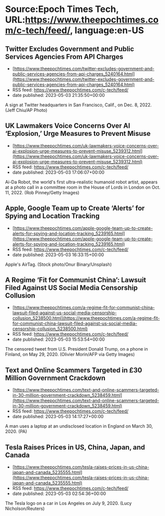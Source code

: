 # Source:Epoch Times Tech, URL:https://www.theepochtimes.com/c-tech/feed/, language:en-US

## Twitter Excludes Government and Public Services Agencies From API Charges
 - [https://www.theepochtimes.com/twitter-excludes-government-and-public-services-agencies-from-api-charges_5240164.html](https://www.theepochtimes.com/twitter-excludes-government-and-public-services-agencies-from-api-charges_5240164.html)
 - RSS feed: https://www.theepochtimes.com/c-tech/feed/
 - date published: 2023-05-03 21:35:50+00:00

A sign at Twitter headquarters in San Francisco, Calif., on Dec. 8, 2022. (Jeff Chiu/AP Photo)

## UK Lawmakers Voice Concerns Over AI ‘Explosion,’ Urge Measures to Prevent Misuse
 - [https://www.theepochtimes.com/uk-lawmakers-voice-concerns-over-ai-explosion-urge-measures-to-prevent-misuse_5239312.html](https://www.theepochtimes.com/uk-lawmakers-voice-concerns-over-ai-explosion-urge-measures-to-prevent-misuse_5239312.html)
 - RSS feed: https://www.theepochtimes.com/c-tech/feed/
 - date published: 2023-05-03 17:06:07+00:00

Ai-Da Robot, the world's first ultra-realistic humanoid robot artist, appears at a photo call in a committee room in the House of Lords in London on Oct. 11, 2022. (Rob Pinney/Getty Images)

## Apple, Google Team up to Create ‘Alerts’ for Spying and Location Tracking
 - [https://www.theepochtimes.com/apple-google-team-up-to-create-alerts-for-spying-and-location-tracking_5239165.html](https://www.theepochtimes.com/apple-google-team-up-to-create-alerts-for-spying-and-location-tracking_5239165.html)
 - RSS feed: https://www.theepochtimes.com/c-tech/feed/
 - date published: 2023-05-03 16:33:15+00:00

Apple's AirTag. (Stock photo/Onur Binary/Unsplash)

## A Regime ‘Fit for Communist China’: Lawsuit Filed Against US Social Media Censorship Collusion
 - [https://www.theepochtimes.com/a-regime-fit-for-communist-china-lawsuit-filed-against-us-social-media-censorship-collusion_5238500.html](https://www.theepochtimes.com/a-regime-fit-for-communist-china-lawsuit-filed-against-us-social-media-censorship-collusion_5238500.html)
 - RSS feed: https://www.theepochtimes.com/c-tech/feed/
 - date published: 2023-05-03 15:53:54+00:00

The censored tweet from U.S. President Donald Trump, on a phone in Finland, on May 29, 2020. (Olivier Morin/AFP via Getty Images)

## Text and Online Scammers Targeted in £30 Million Government Crackdown
 - [https://www.theepochtimes.com/text-and-online-scammers-targeted-in-30-million-government-crackdown_5238459.html](https://www.theepochtimes.com/text-and-online-scammers-targeted-in-30-million-government-crackdown_5238459.html)
 - RSS feed: https://www.theepochtimes.com/c-tech/feed/
 - date published: 2023-05-03 14:17:27+00:00

A man uses a laptop at an undisclosed location in England on March 30, 2020. (PA)

## Tesla Raises Prices in US, China, Japan, and Canada
 - [https://www.theepochtimes.com/tesla-raises-prices-in-us-china-japan-and-canada_5235555.html](https://www.theepochtimes.com/tesla-raises-prices-in-us-china-japan-and-canada_5235555.html)
 - RSS feed: https://www.theepochtimes.com/c-tech/feed/
 - date published: 2023-05-03 02:54:36+00:00

The Tesla logo on a car in Los Angeles on July 9, 2020. (Lucy Nicholson/Reuters)

